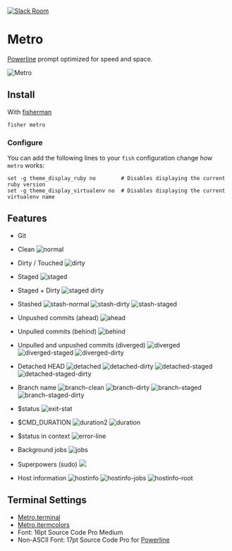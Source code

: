 [![Slack Room][slack-badge]][slack-link]

# Metro

[Powerline] prompt optimized for speed and space.

![Metro]

## Install

With [fisherman]

```fish
fisher metro
```

### Configure

You can add the following lines to your `fish` configuration change how `metro` works:

```fish
set -g theme_display_ruby no        # Disables displaying the current ruby version
set -g theme_display_virtualenv no  # Disables displaying the current virtualenv name
```

## Features

* Git
 * Clean
 ![normal](https://cloud.githubusercontent.com/assets/8317250/15191429/a4ff1c3c-17ef-11e6-9f0e-a627e3bc0998.png)

 * Dirty / Touched
 ![dirty](https://cloud.githubusercontent.com/assets/8317250/15191431/a4fef19e-17ef-11e6-8ac8-4a5baf502aa7.png)

 * Staged
 ![staged](https://cloud.githubusercontent.com/assets/8317250/15191428/a4ff222c-17ef-11e6-9246-29209b1a5b91.png)

 * Staged + Dirty
 ![staged dirty](https://cloud.githubusercontent.com/assets/8317250/15191427/a4fec566-17ef-11e6-821d-7a9dd83d4086.png)

 * Stashed
 ![stash-normal](https://cloud.githubusercontent.com/assets/8317250/15191430/a4ff3730-17ef-11e6-87d8-f3cc999cd080.png)
 ![stash-dirty](https://cloud.githubusercontent.com/assets/8317250/15191499/ea67ee48-17ef-11e6-8fe0-39d256a23c6c.png)
 ![stash-staged](https://cloud.githubusercontent.com/assets/8317250/15191498/ea660fce-17ef-11e6-9511-cbacb4b1305a.png)

 * Unpushed commits (ahead)
 ![ahead](https://cloud.githubusercontent.com/assets/8317250/15193516/38fbd93a-17f9-11e6-845d-0d2da94affb4.png)

 * Unpulled commits (behind)
 ![behind](https://cloud.githubusercontent.com/assets/8317250/15193517/3900003c-17f9-11e6-847a-19590a2ba843.png)

 * Unpulled and unpushed commits (diverged)
 ![diverged](https://cloud.githubusercontent.com/assets/8317250/15193515/38fbc6b6-17f9-11e6-94f7-718dd9e7db85.png)
 ![diverged-staged](https://cloud.githubusercontent.com/assets/8317250/15193513/38fa4296-17f9-11e6-96a0-3c950231afdc.png)
 ![diverged-dirty](https://cloud.githubusercontent.com/assets/8317250/15193514/38fb6284-17f9-11e6-9a7e-2ced70842739.png)

 * Detached HEAD
 ![detached](https://cloud.githubusercontent.com/assets/8317250/15191272/ebb38c86-17ee-11e6-9fec-e14585666467.png)
 ![detached-dirty](https://cloud.githubusercontent.com/assets/8317250/15191612/61111d30-17f0-11e6-9cd1-17c0c7a1867c.png)
 ![detached-staged](https://cloud.githubusercontent.com/assets/8317250/15191610/610c6fec-17f0-11e6-8584-a1c980802d91.png)
 ![detached-staged-dirty](https://cloud.githubusercontent.com/assets/8317250/15191611/610e050a-17f0-11e6-83b0-732b3b133ca3.png)

 * Branch name
 ![branch-clean](https://cloud.githubusercontent.com/assets/8317250/15192427/23415c46-17f4-11e6-8213-1a96c0a47bb8.png)
 ![branch-dirty](https://cloud.githubusercontent.com/assets/8317250/15192428/23420f6a-17f4-11e6-88a9-ffcc630b887d.png)
 ![branch-staged](https://cloud.githubusercontent.com/assets/8317250/15192429/2342da4e-17f4-11e6-9d94-a3e63a5c100e.png)
 ![branch-staged-dirty](https://cloud.githubusercontent.com/assets/8317250/15192426/2340850a-17f4-11e6-9673-590bb40a6a9f.png)

* $status
![exit-stat](https://cloud.githubusercontent.com/assets/8317250/15191932/d166a04a-17f1-11e6-95a2-516609c9a36d.png)

* $CMD_DURATION
 ![duration2](https://cloud.githubusercontent.com/assets/8317250/15192307/93e4cc36-17f3-11e6-97b5-76ecec3339bf.png)
 ![duration](https://cloud.githubusercontent.com/assets/8317250/15192308/93e50b7e-17f3-11e6-89be-2b544a00d1f5.png)

* $status in context
![error-line](https://cloud.githubusercontent.com/assets/8317250/15192238/4c55819e-17f3-11e6-8d01-ae76ee99d194.png)

* Background jobs
![jobs](https://cloud.githubusercontent.com/assets/8317250/15191807/466121be-17f1-11e6-9b16-8f8cec64fce4.png)

* Superpowers (sudo)
![](https://cloud.githubusercontent.com/assets/8317250/15191199/938e3fa6-17ee-11e6-82eb-2cb610955ec3.png)

* Host information
![hostinfo](https://cloud.githubusercontent.com/assets/8317250/15191720/d4cb9778-17f0-11e6-8ba3-39e534c6ee5a.png)
![hostinfo-jobs](https://cloud.githubusercontent.com/assets/8317250/15191845/7fdf8c5a-17f1-11e6-9f83-8a7300421802.png)
![hostinfo-root](https://cloud.githubusercontent.com/assets/8317250/15191719/d4ca4828-17f0-11e6-85cf-4aae34ae068f.png)

## Terminal Settings

* [Metro.terminal]
* [Metro.itermcolors]
* Font: 16pt Source Code Pro Medium
* Non-ASCII Font: 17pt Source Code Pro for [Powerline]

[slack-link]: https://fisherman-wharf.herokuapp.com/
[slack-badge]: https://fisherman-wharf.herokuapp.com/badge.svg

[fisherman]: https://github.com/fisherman/fisherman
[Powerline]: https://github.com/powerline/fonts
[Metro.itermcolors]: Metro.itermcolors
[Metro.terminal]: Metro.terminal
[Metro]: https://cloud.githubusercontent.com/assets/8317250/15256001/3b65a638-197a-11e6-8121-e20184323122.png
